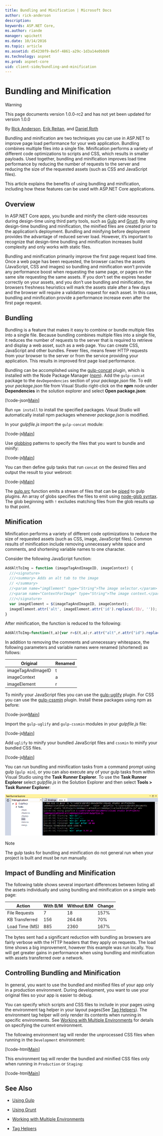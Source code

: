 ```yaml
---
title: Bundling and Minification | Microsoft Docs
author: rick-anderson
description: 
keywords: ASP.NET Core,
ms.author: riande
manager: wpickett
ms.date: 10/14/2016
ms.topic: article
ms.assetid: d54230f9-8e5f-4861-a29c-1d3a14e0b0d9
ms.technology: aspnet
ms.prod: aspnet-core
uid: client-side/bundling-and-minification
---
```

# Bundling and Minification

>[!WARNING]
> This page documents version 1.0.0-rc2 and has not yet been updated for version 1.0.0

By [Rick Anderson](https://twitter.com/RickAndMSFT), [Erik Reitan](https://github.com/Erikre), and [Daniel Roth](https://github.com/danroth27)

Bundling and minification are two techniques you can use in ASP.NET to improve page load performance for your web application. Bundling combines multiple files into a single file. Minification performs a variety of different code optimizations to scripts and CSS, which results in smaller payloads. Used together, bundling and minification improves load time performance by reducing the number of requests to the server and reducing the size of the requested assets (such as CSS and JavaScript files).

This article explains the benefits of using bundling and minification, including how these features can be used with ASP.NET Core applications.

## Overview

In ASP.NET Core apps, you bundle and minify the client-side resources during design-time using third party tools, such as [Gulp](using-gulp.md) and [Grunt](using-grunt.md). By using design-time bundling and minification, the minified files are created prior to the application’s deployment. Bundling and minifying before deployment provides the advantage of reduced server load. However, it’s important to recognize that design-time bundling and minification increases build complexity and only works with static files.

Bundling and minification primarily improve the first page request load time. Once a web page has been requested, the browser caches the assets (JavaScript, CSS and images) so bundling and minification won’t provide any performance boost when requesting the same page, or pages on the same site requesting the same assets. If you don’t set the expires header correctly on your assets, and you don’t use bundling and minification, the browsers freshness heuristics will mark the assets stale after a few days and the browser will require a validation request for each asset. In this case, bundling and minification provide a performance increase even after the first page request.

## Bundling

Bundling is a feature that makes it easy to combine or bundle multiple files into a single file. Because bundling combines multiple files into a single file, it reduces the number of requests to the server that is required to retrieve and display a web asset, such as a web page. You can create CSS, JavaScript and other bundles. Fewer files, means fewer HTTP requests from your browser to the server or from the service providing your application. This results in improved first page load performance.

Bundling can be accomplished using the [gulp-concat](https://www.npmjs.com/package/gulp-concat) plugin, which is installed with the Node Package Manager ([npm](https://www.npmjs.com/)). Add the `gulp-concat` package to the `devDependencies` section of your *package.json* file. To edit your *package.json* file from Visual Studio right-click on the **npm** node under **Dependencies** in the solution explorer and select **Open package.json**:

[!code-json[Main](../client-side/bundling-and-minification/samples/WebApplication1/src/WebApplication1/package.json?highlight=7)]

Run `npm install` to install the specified packages. Visual Studio will automatically install npm packages whenever *package.json* is modified.

In your *gulpfile.js* import the `gulp-concat` module:

[!code-js[Main](bundling-and-minification/samples/WebApplication1/src/WebApplication1/gulpfile.js?highlight=3&range=4-8)]

Use [globbing](http://www.tldp.org/LDP/abs/html/globbingref.html) patterns to specify the files that you want to bundle and minify:

[!code-js[Main](bundling-and-minification/samples/WebApplication1/src/WebApplication1/gulpfile.js?range=12-19)]

You can then define gulp tasks that run `concat` on the desired files and output the result to your webroot:

[!code-js[Main](bundling-and-minification/samples/WebApplication1/src/WebApplication1/gulpfile.js?highlight=3,10&range=31-43)]

The [gulp.src](https://github.com/gulpjs/gulp/blob/master/docs/API.md#gulpsrcglobs-options) function emits a stream of files that can be [piped](http://nodejs.org/api/stream.html#stream_readable_pipe_destination_options) to gulp plugins. An array of globs specifies the files to emit using [node-glob syntax](https://github.com/isaacs/node-glob). The glob beginning with `!` excludes matching files from the glob results up to that point.

## Minification

Minification performs a variety of different code optimizations to reduce the size of requested assets (such as CSS, image, JavaScript files). Common results of minification include removing unnecessary white space and comments, and shortening variable names to one character.

Consider the following JavaScript function:

```javascript
AddAltToImg = function (imageTagAndImageID, imageContext) {
  ///<signature>
  ///<summary> Adds an alt tab to the image
  // </summary>
  //<param name="imgElement" type="String">The image selector.</param>
  //<param name="ContextForImage" type="String">The image context.</param>
  ///</signature>
  var imageElement = $(imageTagAndImageID, imageContext);
  imageElement.attr('alt', imageElement.attr('id').replace(/ID/, ''));
}
```

After minification, the function is reduced to the following:

```javascript
AddAltToImg=function(t,a){var r=$(t,a);r.attr("alt",r.attr("id").replace(/ID/,""))};
```

In addition to removing the comments and unnecessary whitespace, the following parameters and variable names were renamed (shortened) as follows:

|Original|Renamed|
|--- |--- |
|imageTagAndImageID|t|
|imageContext|a|
|imageElement|r|


To minify your JavaScript files you can use the [gulp-uglify](https://www.npmjs.com/package/gulp-uglify) plugin. For CSS you can use the [gulp-cssmin](https://www.npmjs.com/package/gulp-cssmin) plugin. Install these packages using npm as before:

[!code-json[Main](../client-side/bundling-and-minification/samples/WebApplication1/src/WebApplication1/package.json?highlight=8,9)]

Import the `gulp-uglify` and `gulp-cssmin` modules in your *gulpfile.js* file:

[!code-js[Main](bundling-and-minification/samples/WebApplication1/src/WebApplication1/gulpfile.js?highlight=4,5&range=4-8)]

Add `uglify` to minify your bundled JavaScript files and `cssmin` to minify your bundled CSS files.

[!code-js[Main](bundling-and-minification/samples/WebApplication1/src/WebApplication1/gulpfile.js?highlight=4,11&range=31-43)]

You can run bundling and minification tasks from a command prompt using gulp (`gulp min`), or you can also execute any of your gulp tasks from within Visual Studio using the **Task Runner Explorer**. To use the **Task Runner Explorer** select *gulpfile.js* in the Solution Explorer and then select **Tools > Task Runner Explorer**:

![Task Runner Explorer](bundling-and-minification/_static/task-runner-explorer.png)

> [!NOTE]
> The gulp tasks for bundling and minification do not general run when your project is built and must be run manually.

## Impact of Bundling and Minification

The following table shows several important differences between listing all the assets individually and using bundling and minification on a simple web page:

|Action|With B/M|Without B/M|Change|
|--- |--- |--- |--- |
|File Requests|7|18|157%|
|KB Transferred|156|264.68|70%|
|Load Time (MS)|885|2360|167%|

The bytes sent had a significant reduction with bundling as browsers are fairly verbose with the HTTP headers that they apply on requests. The load time shows a big improvement, however this example was run locally. You will get greater gains in performance when using bundling and minification with assets transferred over a network.

## Controlling Bundling and Minification

In general, you want to use the bundled and minified files of your app only in a production environment. During development, you want to use your original files so your app is easier to debug.

You can specify which scripts and CSS files to include in your pages using the environment tag helper in your layout pages(See [Tag Helpers](../mvc/views/tag-helpers/index.md)). The environment tag helper will only render its contents when running in specific environments. See [Working with Multiple Environments](../fundamentals/environments.md) for details on specifying the current environment.

The following environment tag will render the unprocessed CSS files when running in the `Development` environment:

[!code-html[Main](../client-side/bundling-and-minification/samples/WebApplication1/src/WebApplication1/Views/Shared/_Layout.cshtml?highlight=3&range=8-11)]

This environment tag will render the bundled and minified CSS files only when running in `Production` or `Staging`:

[!code-html[Main](../client-side/bundling-and-minification/samples/WebApplication1/src/WebApplication1/Views/Shared/_Layout.cshtml?highlight=5&range=12-17)]

## See Also

* [Using Gulp](using-gulp.md)

* [Using Grunt](using-grunt.md)

* [Working with Multiple Environments](../fundamentals/environments.md)

* [Tag Helpers](../mvc/views/tag-helpers/index.md)
